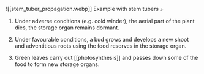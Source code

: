![[stem_tuber_propagation.webp]]
Example with stem tubers ⤴

1. Under <span class="hi-green">adverse conditions</span> (e.g. cold winder), the aerial part of the plant dies, the storage organ remains <span class="hi-blue">dormant</span>.

2. Under <span class="hi-green">favourable conditions</span>, a bud grows and develops a new shoot and adventitious roots using the <span class="hi-blue">food reserves</span> in the storage organ.

3. Green leaves carry out [[photosynthesis]] and passes down some of the food to form new storage organs.
